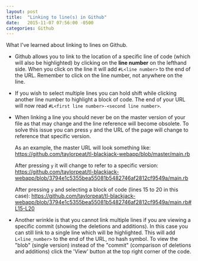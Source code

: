 ```yaml
---
layout: post
title:  "Linking to line(s) in Github"
date:   2015-11-07 07:56:00 -0500
categories: Github
---
```


What I've learned about linking to lines on Github.

- Github allows you to link to the location of a specific line of code (which will also be highlighted) by clicking on the **line number** on the lefthand side. When you click on the line it will add `#L<line number>` to the end of the URL. Remember to click on the line number, not anywhere on the line.

- If you wish to select multiple lines you can hold shift while clicking another line number to highlight a block of code. The end of your URL will now read `#L<first line number>-<second line number>`.

- When linking a line you should never be on the master version of your file as that may change and the line reference will become obsolete. To solve this issue you can press `y` and the URL of the page will change to reference that specific version.

    As an example, the master URL will look something like:
    <https://github.com/taylorpeat/tl-blackjack-webapp/blob/master/main.rb>

    After pressing `y` it will change to refer to a specific version:
    <https://github.com/taylorpeat/tl-blackjack-webapp/blob/3794e1c5355bea55081b5482746af2812cf9549a/main.rb>

    After pressing `y` and selecting a block of code (lines 15 to 20 in this case):
    <https://github.com/taylorpeat/tl-blackjack-webapp/blob/3794e1c5355bea55081b5482746af2812cf9549a/main.rb#L15-L20>


- Another wrinkle is that you cannot link multiple lines if you are viewing a specific commit (showing the deletions and additions). In this case you can still link to a single line which will be highlighted. This will add `L<line_number>` to the end of the URL, no hash symbol. To view the "blob" (single version) instead of the "commit" (comparison of deletions and additions) click the 'View' button at the top right corner of the code.
